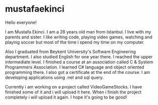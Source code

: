 # mustafaekinci
Hello everyone!

I am Mustafa Ekinci. I am a 28 years old man from Istanbul. I live with my parents and sister. I like writing code, playing video games, watching and playing soccer but most of the time i spend my time on my computer.

Also I graduated from Beykent University's Software Engineering department. I also studied English for one year there. I reached the upper intermediate level. I finished a course at an association called C & System Programmers Association. I learned C# language and object oriented programming there. I also got a certificate at the end of the course. I am developing applications using .net and sql query.

Currently i am working on a project called VideoGameStocks. I have finished some of it and i will upload it here. When i finish the project completely i will upload it again. I hope it's going to be good!
